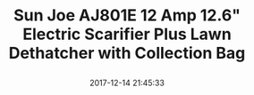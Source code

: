 ---
title: > #shorten me
  Sun Joe AJ801E 12 Amp 12.6" Electric Scarifier Plus Lawn Dethatcher with Collection Bag
name: >
  Sun Joe AJ801E 12 Amp 12.6" Electric Scarifier Plus Lawn Dethatcher with Collection Bag
date: "2017-12-14 21:45:33"
buy_now: "https://www.amazon.com/Joe-AJ801E-Scarifier-Dethatcher-Collection/dp/B01FEATL2I?psc=1&SubscriptionId=AKIAIA5RBQIWQVTCUEUQ&tag=coldcutdeals-20&linkCode=xm2&camp=2025&creative=165953&creativeASIN=B01FEATL2I"
description_markdown: >-

  - Ideal for revitalizing small to mid-sized lawns

  - Powerful 12-amp motor rakes a 12.6" wide path to get your job done faster

  - Scarifier function to cut grass roots for thicker growth, healthier lawns

  - Airboost technology - spring steel tines for maximum thatch pickup

  - ETL approved; Full 2-year warranty


tweet_id_str: "941423940714618886"
price: "$149.99"
list_price: "$149.99"
deal_price: "$79.00"
you_save: "$70.99 (47%)"
asin: "B01FEATL2I"
image: "https://images-na.ssl-images-amazon.com/images/I/41mais2sYpL.jpg"
---